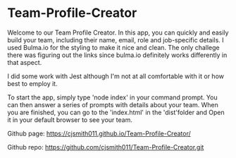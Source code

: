 # Team-Profile-Creator

Welcome to our Team Profile Creator.  In this app, you can quickly and 
easily build your team, including their name, email, role and job-specific
details.
I used Bulma.io for the styling to make it nice and clean.  The only challege there was figuring out the links since bulma.io definitely works differently in that aspect.

I did some work with Jest although I'm not at all comfortable with it or how best to employ it. 

To start the app, simply type 'node index' in your command prompt.  You 
can then answer a series of prompts with details about your team.  When you are finished, you can go to the 'index.html' in the 'dist'folder and Open it in your default browser to see your team.


Github page: https://cjsmith011.github.io/Team-Profile-Creator/

Github repo:  https://github.com/cjsmith011/Team-Profile-Creator.git


      